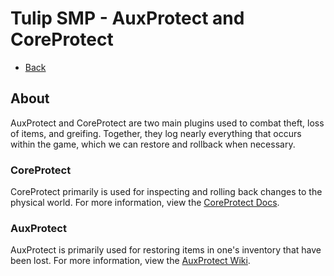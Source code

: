 # Tulip SMP - AuxProtect and CoreProtect

- [Back](/docs/staffguide)

## About

AuxProtect and CoreProtect are two main plugins used to combat theft, loss of items, and greifing. Together, they log nearly everything that occurs within the game, which we can restore and rollback when necessary.

### CoreProtect

CoreProtect primarily is used for inspecting and rolling back changes to the physical world. For more information, view the [CoreProtect Docs](https://docs.coreprotect.net/commands/).

### AuxProtect

AuxProtect is primarily used for restoring items in one's inventory that have been lost. For more information, view the [AuxProtect Wiki](https://github.com/ks-hl/AuxProtect/wiki/Commands).
